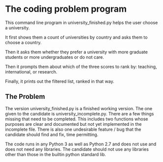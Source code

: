# The coding problem program

This command line program in university_finished.py helps the user choose
a university.

It first shows them a count of universities by country 
and asks them to choose a country.

Then it asks them whether they prefer a university with more 
graduate students or more undergraduates or do not care. 

Then it prompts them about which of the three scores to rank by:
teaching, international, or research. 

Finally, it prints out the filtered list, ranked in that way. 

The Problem
------------
The version university_finished.py is a finished working version. The one 
given to the candidate is university_incomplete.py. There are a few 
things missing that need to be completed. This includes two functions whose 
purposes are clear and documented but not yet implemented in the incomplete 
file. There is also one undesirable feature / bug that the candidate 
should find and fix, time permitting.

The code runs in any Python 3 as well as Python 2.7 and does not use and 
does not need any libraries. The candidate should not use any libraries 
other than those in the builtin python standard lib.
